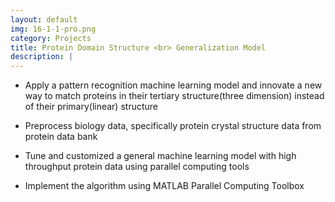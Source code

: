 ```yaml
---
layout: default
img: 16-1-1-pro.png
category: Projects
title: Protein Domain Structure <br> Generalization Model
description: |
---
```

* Apply a pattern recognition machine learning model and innovate a new way to match proteins in their tertiary structure(three dimension) instead of their primary(linear) structure

* Preprocess biology data, specifically protein crystal structure data from protein data bank

* Tune and customized a general machine learning model with high throughput protein data using parallel computing tools

* Implement the algorithm using MATLAB Parallel Computing Toolbox
